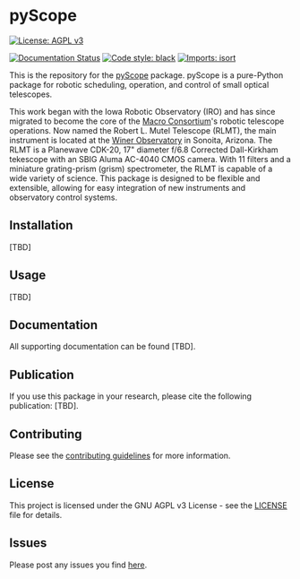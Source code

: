 # pyScope
[![License: AGPL v3](https://img.shields.io/badge/License-AGPL%20v3-blue.svg)](https://www.gnu.org/licenses/agpl-3.0)
<!--- ![PyPI - Version](https://img.shields.io/pypi/v/pyscope) --->
<!--- ![PyPI - Downloads](https://img.shields.io/pypi/dm/pyscope) --->
<!--- ![Conda](https://img.shields.io/conda/dn/conda-forge/pyscope) --->
[![Documentation Status](https://readthedocs.org/projects/pyscope/badge/?version=latest)](https://pyscope.readthedocs.io/en/latest/?badge=latest)
[![Code style: black](https://img.shields.io/badge/code%20style-black-000000.svg)](https://github.com/psf/black)
[![Imports: isort](https://img.shields.io/badge/%20imports-isort-%231674b1?style=flat&labelColor=ef8336)](https://pycqa.github.io/isort/)

This is the repository for the [pyScope](https://github.com/WWGolay/pyScope) package. pyScope is a pure-Python package for robotic scheduling, operation, and control of small optical telescopes. 

This work began with the Iowa Robotic Observatory (IRO) and has since migrated to become the core of the [Macro Consortium](https://macroconsortium.org/)'s robotic telescope operations. Now named the Robert L. Mutel Telescope (RLMT), the main instrument is located at the [Winer Observatory](https://winer.org/) in Sonoita, Arizona. The RLMT is a Planewave CDK-20, 17" diameter f/6.8 Corrected Dall-Kirkham tekescope with an SBIG Aluma AC-4040 CMOS camera. With 11 filters and a miniature grating-prism (grism) spectrometer, the RLMT is capable of a wide variety of science. This package is designed to be flexible and extensible, allowing for easy integration of new instruments and observatory control systems. 

## Installation
[TBD]

## Usage
[TBD]

## Documentation
All supporting documentation can be found [TBD].

## Publication
If you use this package in your research, please cite the following publication: [TBD].

## Contributing
Please see the [contributing guidelines]() for more information.

## License
This project is licensed under the GNU AGPL v3 License - see the [LICENSE](LICENSE) file for details.

## Issues
Please post any issues you find [here](https://github.com/WWGolay/pyScope/issues).